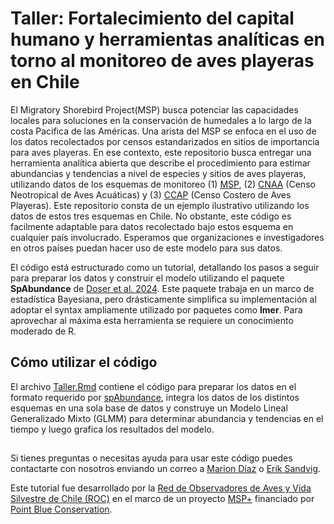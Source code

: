 # Taller: Fortalecimiento del capital humano y herramientas analíticas en torno al monitoreo de aves playeras en Chile

El Migratory Shorebird Project(MSP) busca potenciar las capacidades locales para soluciones en la conservación de humedales a lo largo de la costa Pacifica de las Américas. Una arista del MSP se enfoca en el uso de los datos recolectados por censos estandarizados en sitios de importancia para aves playeras. En ese contexto, este repositorio busca entregar una herramienta analítica abierta que describe el procedimiento para estimar abundancias y tendencias a nivel de especies y sitios de aves playeras, utilizando datos de los esquemas de monitoreo (1) [MSP](https://migratoryshorebirdproject.org/), (2) [CNAA](https://lac.wetlands.org/nuestro-enfoque/humedales-y-naturaleza-saludables/censo-neotropical-de-aves-acuaticas/) (Censo Neotropical de Aves Acuáticas) y (3) [CCAP](https://whsrn.org/wp-content/uploads/2019/05/coastalshorebirdsurvey_manual_latam_spanish.pdf) (Censo Costero de Aves Playeras). Este repositorio consta de un ejemplo ilustrativo utilizando los datos de estos tres esquemas en Chile. No obstante, este código es facilmente adaptable para datos recolectado bajo estos esquema en cualquier país involucrado. Esperamos que organizaciones e investigadores en otros países puedan hacer uso de este modelo para sus datos.

El código está estructurado como un tutorial, detallando los pasos a seguir para preparar los datos y construir el modelo utilizando el paquete **SpAbundance** de [Doser et al. 2024](https://besjournals.onlinelibrary.wiley.com/doi/pdf/10.1111/2041-210X.14332). Este paquete trabaja en un marco de estadística Bayesiana, pero drásticamente simplifica su implementación al adoptar el syntax ampliamente utilizado por paquetes como **lmer**. Para aprovechar al máxima esta herramienta se requiere un conocimiento moderado de R.

## Cómo utilizar el código
El archivo [Taller.Rmd](https://github.com/ROC-Chile/Taller-MSP/blob/main/Taller.Rmd) contiene el código para preparar los datos en el formato requerido por [spAbundance](https://doserlab.com/files/spabundance-web/), integra los datos de los distintos esquemas en una sola base de datos y construye un Modelo Lineal Generalizado Mixto (GLMM) para determinar abundancia y tendencias en el tiempo y luego grafica los resultados del modelo. 

## 
Si tienes preguntas o necesitas ayuda para usar este código puedes contactarte con nosotros enviando un correo a [Marion Díaz](mariondiaz@redobservadores.cl) o [Erik Sandvig](eriksandvig@redobservadores.cl).

Este tutorial fue desarrollado por la [Red de Observadores de Aves y Vida Silvestre de Chile (ROC)](https://www.redobservadores.cl) en el marco de un proyecto [MSP+](https://msp-plus.pointblue.org/es/) financiado por [Point Blue Conservation](https://www.pointblue.org).
